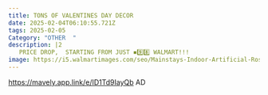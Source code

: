 ```yaml
---
title: TONS OF VALENTINES DAY DECOR
date: 2025-02-04T06:10:55.721Z
tags: 2025-02-05
Category: "OTHER  "
description: |2
   PRICE DROP,  STARTING FROM JUST ◾9️⃣8️⃣ WALMART!!!
image: https://i5.walmartimages.com/seo/Mainstays-Indoor-Artificial-Rose-Bush-Red-Color-Assembled-Height-17-5_058258cc-e72c-4fdc-9598-08c0632fb9f4.d84966427506877a2d750e9c446c0ef6.jpeg?odnHeight=2000&odnWidth=2000&odnBg=FFFFFF
---
```

https://mavely.app.link/e/ID1Td9IayQb AD